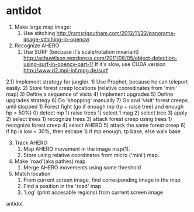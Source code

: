 antidot
=======
1) Make large map image:
   1) Use stitching http://ramsrigoutham.com/2012/11/22/panorama-image-stitching-in-opencv/
2) Recognize AHERO
   1) Use SURF (becuase it's scale/rotation invariant) 
      http://achuwilson.wordpress.com/2011/08/05/object-detection-using-surf-in-opencv-part-1/
      If it's slow, use CUDA version http://www.d2.mpi-inf.mpg.de/surf
      
2.1) Implement strategy for jungler.
     1) Use Prophet, because he can teleport easily.
     2) Store forest creep locations (relative cooredinates from 'mini' map)
     3) Define a sequence of visits
     4) Implement upgrades
     5) Define upgrades strategy
     6) Do 'shopping' manually
     7) Go and 'visit' forest creeps until stopped
        1) Forest fight (go if enough mp (tp + raise tree) and enough hp > 50%)
           0) detect mp
           1) raise trees
              1) select 1 mag
              2) select tree
              3) apply
           2) select trees
              1) recognize trees
           3) attack forest creep using trees
              1) recognize forest creep
           4) select AHERO
           5) attack the same forest creep
           6) if hp is low < 30%, then escape
              1) if mp enough, tp base, else walk base
                 
3) Track AHERO
   1) Map AHERO movement in the image map(1). 
   2) Store using relative coordinates from micro ('mini') map.
4) Make 'road'(aka pathes) map
   1) Merge AHERO movements using some threshold
5) Match location
   1) From current screen image, find corresponding image in the map
   2) Find a position in the 'road' map
   3) 'Log' (print accesable regions) from current screen image

   
antidot
